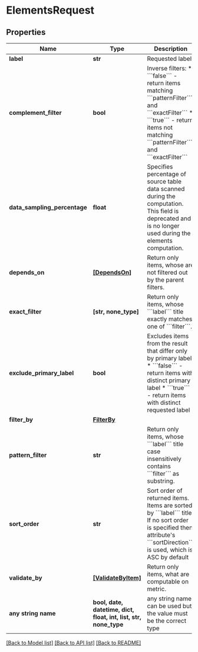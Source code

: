# ElementsRequest


## Properties
Name | Type | Description | Notes
------------ | ------------- | ------------- | -------------
**label** | **str** | Requested label. | 
**complement_filter** | **bool** | Inverse filters: * &#x60;&#x60;&#x60;false&#x60;&#x60;&#x60; - return items matching &#x60;&#x60;&#x60;patternFilter&#x60;&#x60;&#x60; and &#x60;&#x60;&#x60;exactFilter&#x60;&#x60;&#x60; * &#x60;&#x60;&#x60;true&#x60;&#x60;&#x60; - return items not matching &#x60;&#x60;&#x60;patternFilter&#x60;&#x60;&#x60; and &#x60;&#x60;&#x60;exactFilter&#x60;&#x60;&#x60; | [optional]  if omitted the server will use the default value of False
**data_sampling_percentage** | **float** | Specifies percentage of source table data scanned during the computation. This field is deprecated and is no longer used during the elements computation. | [optional]  if omitted the server will use the default value of 100.0
**depends_on** | [**[DependsOn]**](DependsOn.md) | Return only items, whose are not filtered out by the parent filters. | [optional] 
**exact_filter** | **[str, none_type]** | Return only items, whose &#x60;&#x60;&#x60;label&#x60;&#x60;&#x60; title exactly matches one of &#x60;&#x60;&#x60;filter&#x60;&#x60;&#x60;. | [optional] 
**exclude_primary_label** | **bool** | Excludes items from the result that differ only by primary label * &#x60;&#x60;&#x60;false&#x60;&#x60;&#x60; - return items with distinct primary label * &#x60;&#x60;&#x60;true&#x60;&#x60;&#x60; - return items with distinct requested label | [optional]  if omitted the server will use the default value of False
**filter_by** | [**FilterBy**](FilterBy.md) |  | [optional] 
**pattern_filter** | **str** | Return only items, whose &#x60;&#x60;&#x60;label&#x60;&#x60;&#x60; title case insensitively contains &#x60;&#x60;&#x60;filter&#x60;&#x60;&#x60; as substring. | [optional] 
**sort_order** | **str** | Sort order of returned items. Items are sorted by &#x60;&#x60;&#x60;label&#x60;&#x60;&#x60; title. If no sort order is specified then attribute&#39;s &#x60;&#x60;&#x60;sortDirection&#x60;&#x60;&#x60; is used, which is ASC by default | [optional] 
**validate_by** | [**[ValidateByItem]**](ValidateByItem.md) | Return only items, what are computable on metric. | [optional] 
**any string name** | **bool, date, datetime, dict, float, int, list, str, none_type** | any string name can be used but the value must be the correct type | [optional]

[[Back to Model list]](../README.md#documentation-for-models) [[Back to API list]](../README.md#documentation-for-api-endpoints) [[Back to README]](../README.md)


